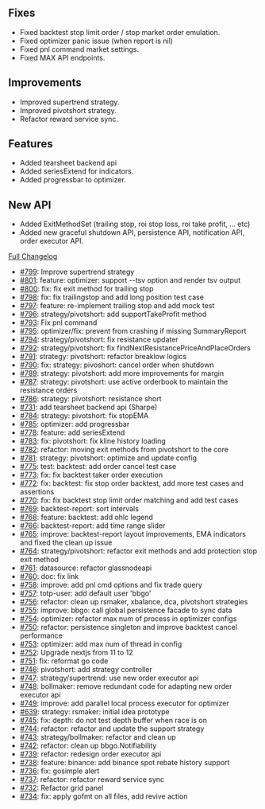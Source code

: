 ## Fixes

- Fixed backtest stop limit order / stop market order emulation.
- Fixed optimizer panic issue (when report is nil)
- Fixed pnl command market settings.
- Fixed MAX API endpoints.

## Improvements

- Improved supertrend strategy.
- Improved pivotshort strategy.
- Refactor reward service sync.

## Features

- Added tearsheet backend api
- Added seriesExtend for indicators.
- Added progressbar to optimizer.

## New API

- Added ExitMethodSet (trailing stop, roi stop loss, roi take profit, ... etc)
- Added new graceful shutdown API, persistence API, notification API, order executor API.

[Full Changelog](https://github.com/OvictorVieira/bbgo/compare/v1.35.0...main)

 - [#799](https://github.com/OvictorVieira/bbgo/pull/799): Improve supertrend strategy
 - [#801](https://github.com/OvictorVieira/bbgo/pull/801): feature: optimizer: support --tsv option and render tsv output
 - [#800](https://github.com/OvictorVieira/bbgo/pull/800): fix: fix exit method for trailing stop
 - [#798](https://github.com/OvictorVieira/bbgo/pull/798): fix: fix trailingstop and add long position test case
 - [#797](https://github.com/OvictorVieira/bbgo/pull/797): feature: re-implement trailing stop and add mock test
 - [#796](https://github.com/OvictorVieira/bbgo/pull/796): strategy/pivotshort: add supportTakeProfit method
 - [#793](https://github.com/OvictorVieira/bbgo/pull/793): Fix pnl command
 - [#795](https://github.com/OvictorVieira/bbgo/pull/795): optimizer/fix: prevent from crashing if missing SummaryReport
 - [#794](https://github.com/OvictorVieira/bbgo/pull/794): strategy/pivotshort: fix resistance updater
 - [#792](https://github.com/OvictorVieira/bbgo/pull/792): strategy/pivotshort: fix findNextResistancePriceAndPlaceOrders
 - [#791](https://github.com/OvictorVieira/bbgo/pull/791): strategy: pivotshort: refactor breaklow logics
 - [#790](https://github.com/OvictorVieira/bbgo/pull/790): fix: strategy: pivoshort: cancel order when shutdown
 - [#789](https://github.com/OvictorVieira/bbgo/pull/789): strategy: pivotshort: add more improvements for margin
 - [#787](https://github.com/OvictorVieira/bbgo/pull/787): strategy: pivotshort: use active orderbook to maintain the resistance orders
 - [#786](https://github.com/OvictorVieira/bbgo/pull/786): strategy: pivotshort: resistance short
 - [#731](https://github.com/OvictorVieira/bbgo/pull/731): add tearsheet backend api (Sharpe)
 - [#784](https://github.com/OvictorVieira/bbgo/pull/784): strategy: pivotshort: fix stopEMA
 - [#785](https://github.com/OvictorVieira/bbgo/pull/785): optimizer: add progressbar
 - [#778](https://github.com/OvictorVieira/bbgo/pull/778): feature: add seriesExtend
 - [#783](https://github.com/OvictorVieira/bbgo/pull/783): fix: pivotshort: fix kline history loading
 - [#782](https://github.com/OvictorVieira/bbgo/pull/782): refactor: moving exit methods from pivotshort to the core
 - [#781](https://github.com/OvictorVieira/bbgo/pull/781): strategy: pivotshort: optimize and update config
 - [#775](https://github.com/OvictorVieira/bbgo/pull/775): test: backtest: add order cancel test case
 - [#773](https://github.com/OvictorVieira/bbgo/pull/773): fix: fix backtest taker order execution
 - [#772](https://github.com/OvictorVieira/bbgo/pull/772): fix: backtest: fix stop order backtest, add more test cases and assertions
 - [#770](https://github.com/OvictorVieira/bbgo/pull/770): fix: fix backtest stop limit order matching and add test cases
 - [#769](https://github.com/OvictorVieira/bbgo/pull/769): backtest-report: sort intervals
 - [#768](https://github.com/OvictorVieira/bbgo/pull/768): feature: backtest: add ohlc legend
 - [#766](https://github.com/OvictorVieira/bbgo/pull/766): backtest-report: add time range slider
 - [#765](https://github.com/OvictorVieira/bbgo/pull/765): improve: backtest-report layout improvements, EMA indicators and fixed the clean up issue
 - [#764](https://github.com/OvictorVieira/bbgo/pull/764): strategy/pivotshort: refactor exit methods and add protection stop exit method
 - [#761](https://github.com/OvictorVieira/bbgo/pull/761): datasource: refactor glassnodeapi
 - [#760](https://github.com/OvictorVieira/bbgo/pull/760): doc: fix link
 - [#758](https://github.com/OvictorVieira/bbgo/pull/758): improve: add pnl cmd options and fix trade query
 - [#757](https://github.com/OvictorVieira/bbgo/pull/757): totp-user: add default user 'bbgo'
 - [#756](https://github.com/OvictorVieira/bbgo/pull/756): refactor: clean up rsmaker, xbalance, dca, pivotshort strategies
 - [#755](https://github.com/OvictorVieira/bbgo/pull/755): improve: bbgo: call global persistence facade to sync data
 - [#754](https://github.com/OvictorVieira/bbgo/pull/754): optimizer: refactor max num of process in optimizer configs
 - [#750](https://github.com/OvictorVieira/bbgo/pull/750): refactor: persistence singleton and improve backtest cancel performance
 - [#753](https://github.com/OvictorVieira/bbgo/pull/753): optimizer: add max num of thread in config
 - [#752](https://github.com/OvictorVieira/bbgo/pull/752): Upgrade nextjs from 11 to 12
 - [#751](https://github.com/OvictorVieira/bbgo/pull/751): fix: reformat go code
 - [#746](https://github.com/OvictorVieira/bbgo/pull/746): pivotshort: add strategy controller
 - [#747](https://github.com/OvictorVieira/bbgo/pull/747): strategy/supertrend: use new order executor api
 - [#748](https://github.com/OvictorVieira/bbgo/pull/748): bollmaker: remove redundant code for adapting new order executor api
 - [#749](https://github.com/OvictorVieira/bbgo/pull/749): improve: add parallel local process executor for optimizer
 - [#639](https://github.com/OvictorVieira/bbgo/pull/639): strategy: rsmaker: initial idea prototype
 - [#745](https://github.com/OvictorVieira/bbgo/pull/745): fix: depth: do not test depth buffer when race is on
 - [#744](https://github.com/OvictorVieira/bbgo/pull/744): refactor: refactor and update the support strategy
 - [#743](https://github.com/OvictorVieira/bbgo/pull/743): strategy/bollmaker: refactor and clean up
 - [#742](https://github.com/OvictorVieira/bbgo/pull/742): refactor: clean up bbgo.Notifiability
 - [#739](https://github.com/OvictorVieira/bbgo/pull/739): refactor: redesign order executor api
 - [#738](https://github.com/OvictorVieira/bbgo/pull/738): feature: binance: add binance spot rebate history support
 - [#736](https://github.com/OvictorVieira/bbgo/pull/736): fix: gosimple alert
 - [#737](https://github.com/OvictorVieira/bbgo/pull/737): refactor: refactor reward service sync
 - [#732](https://github.com/OvictorVieira/bbgo/pull/732): Refactor grid panel
 - [#734](https://github.com/OvictorVieira/bbgo/pull/734): fix: apply gofmt on all files, add revive action
